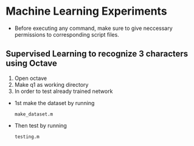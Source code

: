 # Machine Learning Experiments

* Before executing any command, make sure to give neccessary permissions to corresponding script files. 

## Supervised Learning to recognize 3 characters using Octave
1. Open octave
2. Make q1 as working directory
3. In order to test already trained network

* 1st make the dataset by running 
    ```
    make_dataset.m
    ``` 
* Then test by running 
    ```
    testing.m
    ``` 
